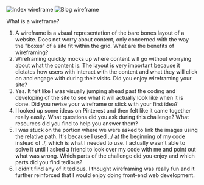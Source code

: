![Index wireframe](../imgs/wireframe-index.jpg)
![Blog wireframe](../imgs/wireframe-blog-index.jpg)

What is a wireframe?
1. A wireframe is a visual representation of the bare bones layout of a website. Does not worry about content, only concerned with the way the "boxes" of a site fit within the grid. 
What are the benefits of wireframing?
2. Wireframing quickly mocks up where content will go without worrying about what the content is. The layout is very important because it dictates how users with interact with the content and what they will click on and engage with during their visits.
Did you enjoy wireframing your site?
3. Yes. It felt like I was visually jumping ahead past the coding and developing of the site to see what it will actually look like when it is done.
Did you revise your wireframe or stick with your first idea?
4. I looked up some ideas on Pinterest and then felt like it came together really easily.
What questions did you ask during this challenge? What resources did you find to help you answer them?
5. I was stuck on the portion where we were asked to link the images using the relative path. It's because I used ../ at the beginning of my code instead of ./, which is what I needed to use. I actually wasn't able to solve it until I asked a friend to look over my code with me and point out what was wrong. 
Which parts of the challenge did you enjoy and which parts did you find tedious?
6. I didn't find any of it tedious. I thought wireframing was really fun and it further reinforced that I would enjoy doing front-end web development. 